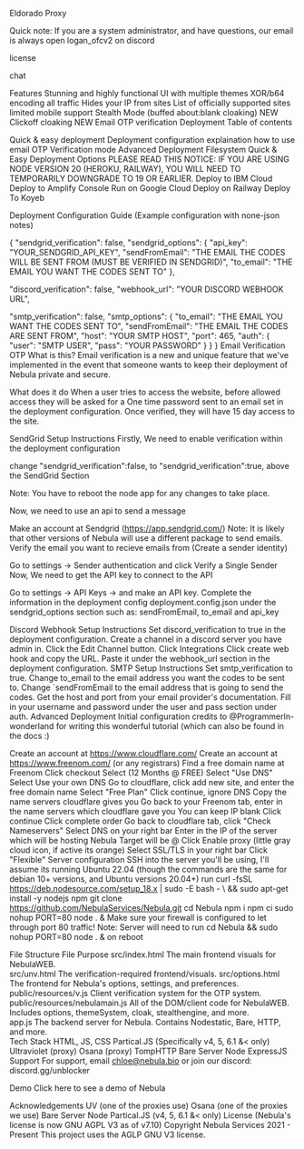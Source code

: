 Eldorado Proxy

Quick note: If you are a system administrator, and have questions, our email is always open logan_ofcv2 on discord

license

chat

Features
Stunning and highly functional UI with multiple themes
XOR/b64 encoding all traffic
Hides your IP from sites
List of officially supported sites
limited mobile support
Stealth Mode (buffed about:blank cloaking)
NEW Clickoff cloaking
NEW Email OTP verification
Deployment
Table of contents

Quick & easy deployment
Deployment configuration explaination
how to use email OTP Verification mode
Advanced Deployment
Filesystem
Quick & Easy Deployment Options
PLEASE READ THIS NOTICE: IF YOU ARE USING NODE VERSION 20 (HEROKU, RAILWAY), YOU WILL NEED TO TEMPORARILY DOWNGRADE TO 19 OR EARLIER.
Deploy to IBM Cloud
Deploy to Amplify Console
Run on Google Cloud
Deploy on Railway
Deploy To Koyeb

Deployment Configuration Guide
(Example configuration with none-json notes)

{
  "sendgrid_verification": false,
  "sendgrid_options": {
    "api_key": "YOUR_SENDGRID_API_KEY",
    "sendFromEmail": "THE EMAIL THE CODES WILL BE SENT FROM (MUST BE VERIFIED IN SENDGRID)",
    "to_email": "THE EMAIL YOU WANT THE CODES SENT TO"
  },

  "discord_verification": false,
  "webhook_url": "YOUR DISCORD WEBHOOK URL",

  "smtp_verification": false,
  "smtp_options": {
    "to_email": "THE EMAIL YOU WANT THE CODES SENT TO",
    "sendFromEmail": "THE EMAIL THE CODES ARE SENT FROM",
    "host": "YOUR SMTP HOST",
    "port": 465,
    "auth": {
      "user": "SMTP USER",
      "pass": "YOUR PASSWORD"
    }
  }
}
Email Verification OTP
What is this?
Email verification is a new and unique feature that we've implemented in the event that someone wants to keep their deployment of Nebula private and secure.

What does it do
When a user tries to access the website, before allowed access they will be asked for a One time password sent to an email set in the deployment configuration. Once verified, they will have 15 day access to the site.

SendGrid Setup Instructions
Firstly, We need to enable verification within the deployment configuration

change "sendgrid_verification":false, to "sendgrid_verification":true, above the SendGrid Section

Note: You have to reboot the node app for any changes to take place.

Now, we need to use an api to send a message

Make an account at Sendgrid (https://app.sendgrid.com/)
Note: It is likely that other versions of Nebula will use a different package to send emails.
Verify the email you want to recieve emails from (Create a sender identity)

Go to settings -> Sender authentication and click Verify a Single Sender
Now, We need to get the API key to connect to the API

Go to settings -> API Keys -> and make an API key.
Complete the information in the deployment config deployment.config.json under the sendgrid_options section such as: sendFromEmail, to_email and api_key

Discord Webhook Setup Instructions
Set discord_verification to true in the deployment configuration.
Create a channel in a discord server you have admin in.
Click the Edit Channel button.
Click Integrations
Click create web hook and copy the URL.
Paste it under the webhook_url section in the deployment configuration.
SMTP Setup Instructions
Set smtp_verification to true.
Change to_email to the email address you want the codes to be sent to.
Change `sendFromEmail to the email address that is going to send the codes.
Get the host and port from your email provider's documentation.
Fill in your username and password under the user and pass section under auth.
Advanced Deployment
Initial configuration
credits to @ProgrammerIn-wonderland for writing this wonderful tutorial (which can also be found in the docs :)

Create an account at https://www.cloudflare.com/
Create an account at https://www.freenom.com/ (or any registrars)
Find a free domain name at Freenom
Click checkout
Select (12 Months @ FREE)
Select "Use DNS"
Select Use your own DNS
Go to cloudflare, click add new site, and enter the free domain name
Select "Free Plan"
Click continue, ignore DNS
Copy the name servers cloudflare gives you
Go back to your Freenom tab, enter in the name servers which cloudflare gave you
You can keep IP blank
Click continue
Click complete order
Go back to cloudflare tab, click "Check Nameservers"
Select DNS on your right bar
Enter in the IP of the server which will be hosting Nebula
Target will be @
Click Enable proxy (little gray cloud icon, if active its orange)
Select SSL/TLS in your right bar
Click "Flexible"
Server configuration
SSH into the server you'll be using, I'll assume its running Ubuntu 22.04 (though the commands are the same for debian 10+ versions, and Ubuntu versions 20.04+)
run
curl -fsSL https://deb.nodesource.com/setup_18.x | sudo -E bash - \ &&
sudo apt-get install -y nodejs npm
git clone https://github.com/NebulaServices/Nebula.git
cd Nebula
npm i
npm ci
sudo nohup PORT=80 node . &
Make sure your firewall is configured to let through port 80 traffic!
Note: Server will need to run cd Nebula && sudo nohup PORT=80 node . & on reboot

File Structure
File	Purpose	
src/index.html	The main frontend visuals for NebulaWEB.	
src/unv.html	The verification-required frontend/visuals.	
src/options.html	The frontend for Nebula's options, settings, and preferences.	
public/resources/v.js	Client verification system for the OTP system.	
public/resources/nebulamain.js	All of the DOM/client code for NebulaWEB. Includes options, themeSystem, cloak, stealthengine, and more.	
app.js	The backend server for Nebula. Contains Nodestatic, Bare, HTTP, and more.	
Tech Stack
HTML, JS, CSS
Partical.JS (Specifically v4, 5, 6.1 &< only)
Ultraviolet (proxy)
Osana (proxy)
TompHTTP Bare Server Node
ExpressJS
Support
For support, email chloe@nebula.bio or join our discord: discord.gg/unblocker

Demo
Click here to see a demo of Nebula

Acknowledgements
UV (one of the proxies use)
Osana (one of the proxies we use)
Bare Server Node
Partical.JS (v4, 5, 6.1 &< only)
License
(Nebula's license is now GNU AGPL V3 as of v7.10) Copyright Nebula Services 2021 - Present
This project uses the AGLP GNU V3 license.
